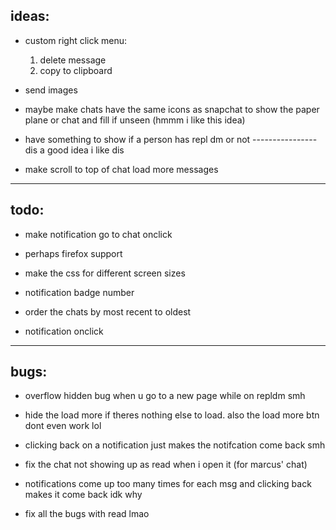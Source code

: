 ## ideas:
* custom right click menu: 
    1. delete message
    2. copy to clipboard

* send images

* maybe make chats have the same icons as snapchat to show the paper plane or chat and fill if unseen (hmmm i like this idea)

* have something to show if a person has repl dm or not ---------------- dis a good idea i like dis

* make scroll to top of chat load more messages

---

## todo:
* make notification go to chat onclick

* perhaps firefox support

* make the css for different screen sizes

* notification badge number

* order the chats by most recent to oldest

* notification onclick

---

## bugs:
* overflow hidden bug when u go to a new page while on repldm smh

* hide the load more if theres nothing else to load. also the load more btn dont even work lol

* clicking back on a notification just makes the notifcation come back smh

* fix the chat not showing up as read when i open it (for marcus' chat)

* notifications come up too many times for each msg and clicking back makes it come back idk why

* fix all the bugs with read lmao